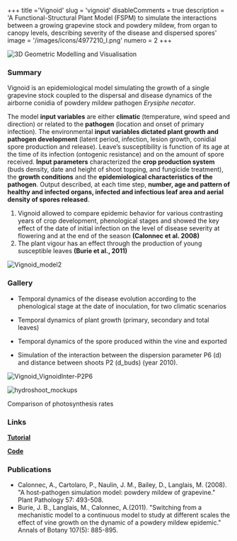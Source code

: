 +++
title ='Vignoid'
slug = 'vignoid'
disableComments = true
description = 'A Functional-Structural Plant Model (FSPM) to simulate the interactions between a growing grapevine stock and powdery mildew, from organ to canopy levels, describing severity of the disease and dispersed spores'
image = '/images/icons/4977210_l.png'
numero = 2
+++


<!--# Vignoid-->

![3D Geometric Modelling and Visualisation](/images/hydroshoot/hydroshoot1.png)

### Summary

Vignoid is an epidemiological model simulating the growth of a single grapevine stock coupled to the dispersal and disease dynamics of the airborne conidia of powdery mildew pathogen *Erysiphe necator*. 

The model **input variables** are either **climatic** (temperature, wind speed and direction) or related to the **pathogen** (location and onset of primary infection). The environmental **input variables dictated plant growth and pathogen development** (latent period, infection, lesion growth, conidial spore production and release). Leave’s susceptibility is function of its age at the time of its infection (ontogenic resistance) and on the amount of spore received.
**Input parameters** characterized the **crop production system** (buds density, date and height of shoot topping, and fungicide treatment), the **growth conditions** and the **epidemiological characteristics of the pathogen**.
Output described, at each time step, **number, age and pattern of healthy and infected organs, infected and infectious leaf area and aerial density of spores released**. 
1.	Vignoid allowed to compare epidemic behavior for various contrasting years of crop development, phenological stages and showed the key effect of the date of initial infection on the level of disease severity at flowering and at the end of the season **(Calonnec et al. 2008)**
2.	The plant vigour has an effect through the production of young susceptible leaves **(Burie et al., 2011)**

![Vignoid_model2](/images/vignoid/model2.jpg)



### Gallery

* Temporal dynamics of the disease evolution according to the phenological stage at the date of inoculation, for two climatic scenarios 

* Temporal dynamics of plant growth (primary, secondary and total leaves) 

* Temporal dynamics of the spore produced within the vine and exported

* Simulation of the interaction between the dispersion parameter P6 (d) and  distance between shoots P2 (d_buds) (year 2010).

![Vignoid_VignoidInter-P2P6](/images/vignoid/Vignoid-InterP2P6.png)


![hydroshoot_mockups](/images/hydroshoot/mockups.png)

Comparison of photosynthesis rates



### Links

[**Tutorial**](https://hydroshoot.readthedocs.io/en/latest/)


[**Code**](https://github.com/openalea/hydroshoot)



### Publications

- Calonnec, A., Cartolaro, P., Naulin, J. M., Bailey, D., Langlais, M. (2008). "A host-pathogen simulation model: powdery mildew of grapevine." Plant Pathology 57: 493-508.
- Burie, J. B., Langlais, M., Calonnec, A.(2011). "Switching from a mechanistic model to a continuous model to study at different scales the effect of vine growth on the dynamic of a powdery mildew epidemic." Annals of Botany 107(5): 885-895.
	


